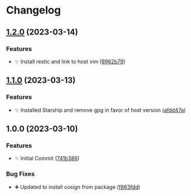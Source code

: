# Changelog

## [1.2.0](https://github.com/ironman820/ironman-ubuntu/compare/v1.1.0...v1.2.0) (2023-03-14)


### Features

* :sparkles: Install restic and link to host vim ([8962b79](https://github.com/ironman820/ironman-ubuntu/commit/8962b79769bdeb7fa8681da939748f3f528494b2))

## [1.1.0](https://github.com/ironman820/ironman-ubuntu/compare/v1.0.0...v1.1.0) (2023-03-13)


### Features

* :sparkles: Installed Starship and remove gpg in favor of host version ([afdd47a](https://github.com/ironman820/ironman-ubuntu/commit/afdd47ac1aa294540e7a3de1694917079f54f25b))

## 1.0.0 (2023-03-10)


### Features

* :sparkles: Initial Commit ([741b386](https://github.com/ironman820/ironman-ubuntu/commit/741b3861c1419cf013469b4ae13da24221f95a07))


### Bug Fixes

* :heavy_plus_sign: Updated to install cosign from package ([f863fdd](https://github.com/ironman820/ironman-ubuntu/commit/f863fdd77daee9cb4d981eaba9b43994fc5d4935))
